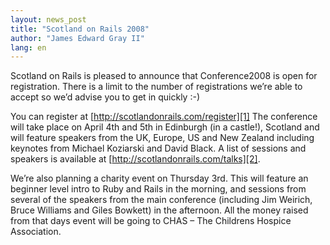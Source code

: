 ```yaml
---
layout: news_post
title: "Scotland on Rails 2008"
author: "James Edward Gray II"
lang: en
---
```


Scotland on Rails is pleased to announce that Conference2008 is open for
registration. There is a limit to the number of registrations we’re able
to accept so we’d advise you to get in quickly :-)

You can register at [http://scotlandonrails.com/register][1] The
conference will take place on April 4th and 5th in Edinburgh (in a
castle!), Scotland and will feature speakers from the UK, Europe, US and
New Zealand including keynotes from Michael Koziarski and David Black. A
list of sessions and speakers is available at
[http://scotlandonrails.com/talks][2].

We’re also planning a charity event on Thursday 3rd. This will feature
an beginner level intro to Ruby and Rails in the morning, and sessions
from several of the speakers from the main conference (including Jim
Weirich, Bruce Williams and Giles Bowkett) in the afternoon. All the
money raised from that days event will be going to CHAS – The Childrens
Hospice Association.



[1]: http://scotlandonrails.com/register 
[2]: http://scotlandonrails.com/talks 
